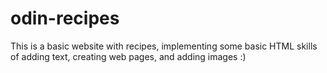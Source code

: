 # odin-recipes
This is a basic website with recipes, implementing some basic HTML skills of adding text, creating web pages, and adding images :)